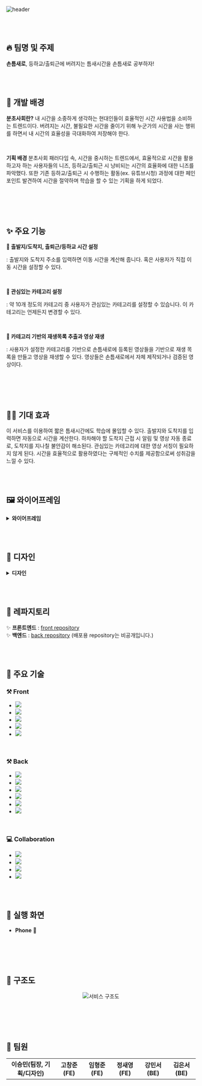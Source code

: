 ![header](https://capsule-render.vercel.app/api?type=waving&color=gradient&height=300&section=header&text=손틈새로%20-%20분초사회%202팀&fontSize=45&fontAlignY=40&desc=2024%20멋쟁이사자처럼%2012기%20트렌디톤%20&descAlign=80)

<br><br>

## :fire: 팀명 및 주제

**손틈새로**, 등하교/출퇴근에 버려지는 틈새시간을 손틈새로 공부하자!

<br><br>

## :raised_hands: 개발 배경

**분초사회란?**
내 시간을 소중하게 생각하는 현대인들이 효율적인 시간 사용법을 소비하는 트렌드이다. 버려지는 시간, 불필요한 시간을 줄이기 위해 누군가의 시간을 사는 행위를 하면서 내 시간의 효율성을 극대화하여 저장해야 한다.

<br>

**기획 배경**
분초사회 패러다임 속, 시간을 중시하는 트렌드에서, 효율적으로 시간을 활용하고자 하는 사용자들의 니즈, 등하교/출퇴근 시 낭비되는 시간의 효율화에 대한 니즈를 파악했다. 또한 기존 등하교/출퇴근 시 수행하는 활동(ex. 유튜브시청) 과정에 대한 페인포인트 발견하여 시간을 절약하며 학습을 할 수 있는 기획을 하게 되었다.

<br>

<br><br>

## ✨ 주요 기능

**🚌 출발지/도착지, 출퇴근/등하교 시간 설정**  

: 출발지와 도착지 주소를 입력하면 이동 시간을 계산해 줍니다. 혹은 사용자가 직접 이동 시간을 설정할 수 있다.

<br>

**🤔 관심있는 카테고리 설정**  

: 약 10개 정도의 카테고리 중 사용자가 관심있는 카테고리를 설정할 수 있습니다. 이 카테고리는 언제든지 변경할 수 있다.

<br>

**🎥 카테고리 기반의 재생목록 추출과 영상 재생**  

: 사용자가 설정한 카테고리를 기반으로 손틈새로에 등록된 영상들을 기반으로 재생 목록을 만들고 영상을 재생할 수 있다. 영상들은 손틈새로에서 자체 제작되거나 검증된 영상이다.

<br>

<br><br>

## 🙋‍♀️ 기대 효과
이 서비스를 이용하여 짧은 틈새시간에도 학습에 몰입할 수 있다. 출발지와 도착지를 입력하면 자동으로 시간을 계산한다. 하차해야 할 도착지 근접 시 알림 및 영상 자동 종료로, 도착지를 지나칠 불안감이 해소된다. 관심있는 카테고리에 대한 영상 서칭이 필요하지 않게 된다. 시간을 효율적으로 활용하였다는 구체적인 수치를 제공함으로써 성취감을 느낄 수 있다.


<br><br>

## 🖼️ 와이어프레임


<details>
  <summary><b>와이어프레임</b></summary>
  <div markdown="1">

  <div align="center">
    <img width="1200" alt="1" src="https://github.com/a-minute-society/.github/assets/98332877/cff46a27-0376-4acc-ae77-472cfb5f8f6b">
    <img width="1200" alt="2" src="https://github.com/a-minute-society/.github/assets/98332877/c3207a42-f0a9-49d1-afbf-9459053c28b1">
    <img width="1200" alt="3" src="https://github.com/a-minute-society/.github/assets/98332877/3c5604b3-bfc8-4871-a0d6-f25c5b7edf92">
    <img width="1200" alt="4" src="https://github.com/a-minute-society/.github/assets/98332877/286f813d-1b07-4cfd-9f0f-69657a804b1c">
    <img width="1200" alt="5" src="https://github.com/a-minute-society/.github/assets/98332877/47336553-c452-40e9-ad5c-ce3f17d356d7">
    <img width="1200" alt="6" src="https://github.com/a-minute-society/.github/assets/98332877/218fac4c-7829-4607-b6f0-36d0e52bbc2e">
  </div>
  </div>
</details>

<br><br>

## 🎨 디자인
<details>
  <summary><b>디자인</b></summary>
  <div markdown="1">

  <div align="center">
    <img width="341" alt="1" src="https://github.com/a-minute-society/.github/assets/98332877/7cbcd7b9-aef0-4158-82e7-973d1be55a78"><br>
    <img width="561" alt="2" src="https://github.com/a-minute-society/.github/assets/98332877/35bddb62-95fd-4a2b-a6e5-8776fd8a57c5"><br>
    <img width="365" alt="3" src="https://github.com/a-minute-society/.github/assets/98332877/5f415cc8-4718-4e1d-a612-d0523c322cb9"><br>
    <img width="683" alt="4" src="https://github.com/a-minute-society/.github/assets/98332877/16db0d5a-cb41-4019-8ecc-3c55da6be638">
  </div>
  </div>
</details>

<br><br>

## 🤖 레파지토리
✨ **프론트엔드** : [front repository](https://github.com/a-minute-society/front-end)<br>
✨ **백엔드** : [back repository](https://github.com/a-minute-society/back-end) (배포용 repository는 비공개입니다.)

<br><br>

## 🦾 주요 기술
### ⚒️ Front
* <img src="https://img.shields.io/badge/HTML5-E34F26?style=for-the-badge&logo=HTML5&logoColor=white"/>
* <img src="https://img.shields.io/badge/CSS3-1572B6?style=for-the-badge&logo=CSS3&logoColor=white"/>
* <img src="https://img.shields.io/badge/JavaScript-F7DF1E?style=for-the-badge&logo=JavaScript&logoColor=white"/>
* <img src="https://img.shields.io/badge/React-61DAFB?style=for-the-badge&logo=React&logoColor=white"/>
* <img src="https://img.shields.io/badge/netlify-00C7B7?style=for-the-badge&logo=netlify&logoColor=white"/>

<br>
  
### ⚒️ Back
* <img src="https://img.shields.io/badge/Java-007396?style=for-the-badge&logo=Java&logoColor=white"/>
* <img src="https://img.shields.io/badge/SpringBoot-6DB33F?style=for-the-badge&logo=SpringBoot&logoColor=white"/>
* <img src="https://img.shields.io/badge/JPA-6DB33F?style=for-the-badge&logo=JPA&logoColor=white"/>
* <img src="https://img.shields.io/badge/Ubuntu-E95420?style=for-the-badge&logo=Ubuntu&logoColor=white"/>
* <img src="https://img.shields.io/badge/MySQL-4479A1?style=for-the-badge&logo=MySQL&logoColor=white"/>
* <img src="https://img.shields.io/badge/AWS-232F3E?style=for-the-badge&logo=amazonaws&logoColor=white"/>

<br>

### 💻 Collaboration
* <img src="https://img.shields.io/badge/Github-black?style=for-the-badge&logo=Github&logoColor=white"/>
* <img src="https://img.shields.io/badge/Discord-5865F2?style=for-the-badge&logo=Discord&logoColor=white"/>
* <img src="https://img.shields.io/badge/Figma-F24E1E?style=for-the-badge&logo=Figma&logoColor=white"/>
* <img src="https://img.shields.io/badge/Notion-black?style=for-the-badge&logo=Notion&logoColor=white"/>

<br><br>

## 👀 실행 화면
* **Phone** :iphone:

<br>

<br><br>

## 🧬 구조도

<div align="center">

  ![서비스 구조도](https://github.com/a-minute-society/.github/assets/98332877/0964669c-647e-4ee0-82c8-c5ecc60e7ac0)

</div>

<br>


<br><br>

## 👻 팀원
<table>
  <tr> 
    <td align='center'><strong>이승민(팀장, 기획/디자인)</strong></td> 
    <td align='center'><strong>고창준(FE)</strong></td> 
    <td align='center'><strong>임형준(FE)</strong></td> 
    <td align='center'><strong>정새영(FE)</strong></td> 
    <td align='center'><strong>강민서(BE)</strong></td> 
    <td align='center'><strong>김은서(BE)</strong></td> 
  </tr>
</table>

<br><br>
